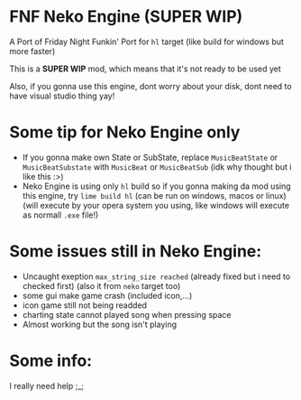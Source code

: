 # FNF Neko Engine (SUPER WIP)
A Port of Friday Night Funkin' Port for `hl` target (like build for windows but more faster)

This is a **SUPER WIP** mod, which means that it's not ready to be used yet

Also, if you gonna use this engine, dont worry about your disk, dont need to have visual studio thing yay!

# Some tip for Neko Engine only
- If you gonna make own State or SubState, replace `MusicBeatState` or `MusicBeatSubstate` with `MusicBeat` or `MusicBeatSub` (idk why thought but i like this :>)
- Neko Engine is using only `hl` build so if you gonna making da mod using this engine, try `lime build hl` (can be run on windows, macos or linux) (will execute by your opera system you using, like windows will execute as normall `.exe` file!)
# Some issues still in Neko Engine:
- Uncaught exeption `max_string_size reached` (already fixed but i need to checked first) (also it from `neko` target too)
- some gui make game crash (included icon,...)
- icon game still not being readded
- charting state cannot played song when pressing space
- Almost working but the song isn't playing
# Some info:
I really need help ;_;